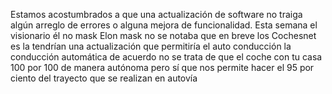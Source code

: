 Estamos acostumbrados a que una actualización de software no traiga algún arreglo de errores o alguna mejora de funcionalidad.
Esta semana el visionario él no mask Elon mask no se notaba que en breve los Cochesnet es la tendrían una actualización que permitiría el auto conducción la conducción automática de acuerdo no se trata de que el coche con tu casa 100 por 100 de manera autónoma pero sí que nos permite hacer el 95 por ciento del trayecto que se realizan en autovía
